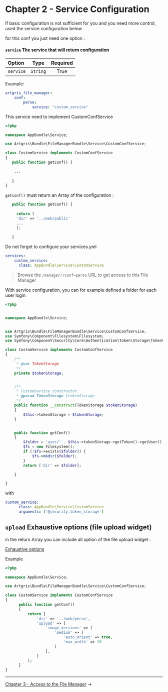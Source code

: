 Chapter 2 - Service Configuration
=================================

If basic configuration is not sufficient for you and you need more control, used the service configuration below


for this conf you just need one option :


#### `service` The service that will return configuration 
| Option | Type     | Required |
| :---  |:--------:|:--------:|
| `service`  | `String` |  True   |


Example:
```yml  
artgris_file_manager:
    conf:
        perso:
            service: "custom_service"            
```


This service need to implement CustomConfService

```php 
<?php

namespace AppBundle\Service;

use Artgris\Bundle\FileManagerBundle\Service\CustomConfService;

class CustomService implements CustomConfService
{
   public function getConf() {
   
    ... 
   
   }
}
```

`getconf()` must return an Array of the configuration :

```php 
   public function getConf() {
   
     return [
     'dir' => '../web/public'
     ... 
     ];
   
   }
```   

Do not forget to configure your services.yml

```yml 
services:
    custom_service:
      class: AppBundle\Service\CustomService
```    
   
>Browse the `/manager/?conf=perso` URL to get access to this File Manager

With service configuration, you can for example defined a folder for each user login

```php 
<?php


namespace AppBundle\Service;


use Artgris\Bundle\FileManagerBundle\Service\CustomConfService;
use Symfony\Component\Filesystem\Filesystem;
use Symfony\Component\Security\Core\Authentication\Token\Storage\TokenStorage;

class CustomService implements CustomConfService
{
    /**
     * @var TokenStorage
     */
    private $tokenStorage;


    /**
     * CustomService constructor.
     * @param TokenStorage $tokenStorage
     */
    public function __construct(TokenStorage $tokenStorage)
    {
        $this->tokenStorage = $tokenStorage;
    }


    public function getConf()
    {
        $folder = 'user/' . $this->tokenStorage->getToken()->getUser();
        $fs = new Filesystem();
        if (!$fs->exists($folder)) {
            $fs->mkdir($folder);
        }
        return ['dir' => $folder];

    }

}
```

with 

```yml 
custom_service:
      class: AppBundle\Service\CustomService
      arguments: ['@security.token_storage']
```
  
 
## `upload` Exhaustive options (file upload widget)

in the return Array you can include all option of the file upload widget :

[Exhaustive options](https://github.com/blueimp/jQuery-File-Upload/blob/master/server/php/UploadHandler.php)

Example 

```php 
<?php

namespace AppBundle\Service;

use Artgris\Bundle\FileManagerBundle\Service\CustomConfService;

class CustomService implements CustomConfService
{
      public function getConf()
      {
          return [
              'dir' => '../web/perso',
              'upload' => [
                  'image_versions' => [
                      'medium' => [
                          'auto_orient' => true,
                          'max_width' => 10
                      ]
                  ],
              ]
          ];
      }
}
```

-------------------------------------------------------------------------------

[Chapter 3 - Access to the File Manager](3-access-file-manager.md) &rarr;